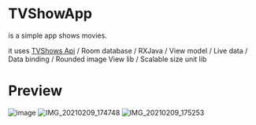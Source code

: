 # TVShowApp

is a simple app shows movies. 

it uses [TVShows Api](https://www.episodate.com/api) / Room database / RXJava  / View model / Live data / Data binding /
Rounded image View lib / Scalable size unit lib 


# Preview

![image](https://user-images.githubusercontent.com/73883447/107390949-e3be3e80-6b00-11eb-9c19-0c0a49b46f69.jpg) 
![IMG_20210209_174748](https://user-images.githubusercontent.com/73883447/107391057-ffc1e000-6b00-11eb-8458-f1b6acf25962.jpg)
![IMG_20210209_175253](https://user-images.githubusercontent.com/73883447/107391227-28e27080-6b01-11eb-84d4-d98bf2a7dee2.jpg)


